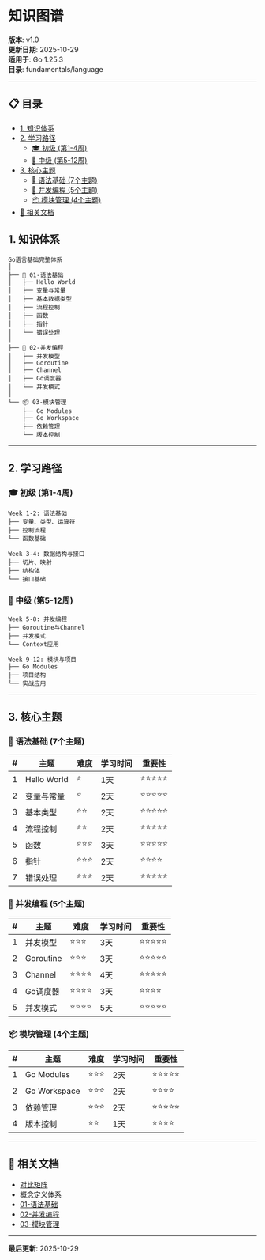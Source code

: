 ﻿# 知识图谱

**版本**: v1.0  
**更新日期**: 2025-10-29  
**适用于**: Go 1.25.3  
**目录**: fundamentals/language

---

## 📋 目录

- [1. 知识体系](#1.-知识体系)
- [2. 学习路径](#2.-学习路径)
  - [🎓 初级 (第1-4周)](#初级-第1-4周)
  - [🚀 中级 (第5-12周)](#中级-第5-12周)
- [3. 核心主题](#3.-核心主题)
  - [📖 语法基础 (7个主题)](#语法基础-7个主题)
  - [🔄 并发编程 (5个主题)](#并发编程-5个主题)
  - [📦 模块管理 (4个主题)](#模块管理-4个主题)
- [🔗 相关文档](#相关文档)

## 1. 知识体系

```text
Go语言基础完整体系
│
├── 📖 01-语法基础
│   ├── Hello World
│   ├── 变量与常量
│   ├── 基本数据类型
│   ├── 流程控制
│   ├── 函数
│   ├── 指针
│   └── 错误处理
│
├── 🔄 02-并发编程
│   ├── 并发模型
│   ├── Goroutine
│   ├── Channel
│   ├── Go调度器
│   └── 并发模式
│
└── 📦 03-模块管理
    ├── Go Modules
    ├── Go Workspace
    ├── 依赖管理
    └── 版本控制
```

---

## 2. 学习路径

### 🎓 初级 (第1-4周)

```text
Week 1-2: 语法基础
├── 变量、类型、运算符
├── 控制流程
└── 函数基础

Week 3-4: 数据结构与接口
├── 切片、映射
├── 结构体
└── 接口基础
```

### 🚀 中级 (第5-12周)

```text
Week 5-8: 并发编程
├── Goroutine与Channel
├── 并发模式
└── Context应用

Week 9-12: 模块与项目
├── Go Modules
├── 项目结构
└── 实战应用
```

---

## 3. 核心主题

### 📖 语法基础 (7个主题)

| # | 主题 | 难度 | 学习时间 | 重要性 |
|---|------|------|---------|-------|
| 1 | Hello World | ⭐ | 1天 | ⭐⭐⭐⭐⭐ |
| 2 | 变量与常量 | ⭐ | 2天 | ⭐⭐⭐⭐⭐ |
| 3 | 基本类型 | ⭐⭐ | 2天 | ⭐⭐⭐⭐⭐ |
| 4 | 流程控制 | ⭐⭐ | 2天 | ⭐⭐⭐⭐⭐ |
| 5 | 函数 | ⭐⭐⭐ | 3天 | ⭐⭐⭐⭐⭐ |
| 6 | 指针 | ⭐⭐⭐ | 2天 | ⭐⭐⭐⭐ |
| 7 | 错误处理 | ⭐⭐⭐ | 2天 | ⭐⭐⭐⭐⭐ |

### 🔄 并发编程 (5个主题)

| # | 主题 | 难度 | 学习时间 | 重要性 |
|---|------|------|---------|-------|
| 1 | 并发模型 | ⭐⭐⭐ | 3天 | ⭐⭐⭐⭐⭐ |
| 2 | Goroutine | ⭐⭐⭐ | 3天 | ⭐⭐⭐⭐⭐ |
| 3 | Channel | ⭐⭐⭐⭐ | 4天 | ⭐⭐⭐⭐⭐ |
| 4 | Go调度器 | ⭐⭐⭐⭐ | 3天 | ⭐⭐⭐⭐ |
| 5 | 并发模式 | ⭐⭐⭐⭐ | 5天 | ⭐⭐⭐⭐⭐ |

### 📦 模块管理 (4个主题)

| # | 主题 | 难度 | 学习时间 | 重要性 |
|---|------|------|---------|-------|
| 1 | Go Modules | ⭐⭐⭐ | 2天 | ⭐⭐⭐⭐⭐ |
| 2 | Go Workspace | ⭐⭐⭐ | 2天 | ⭐⭐⭐⭐ |
| 3 | 依赖管理 | ⭐⭐⭐ | 2天 | ⭐⭐⭐⭐⭐ |
| 4 | 版本控制 | ⭐⭐ | 1天 | ⭐⭐⭐⭐ |

---

## 🔗 相关文档

- [对比矩阵](./00-对比矩阵.md)
- [概念定义体系](./00-概念定义体系.md)
- [01-语法基础](./01-语法基础/README.md)
- [02-并发编程](./02-并发编程/README.md)
- [03-模块管理](./03-模块管理/README.md)

---

**最后更新**: 2025-10-29
